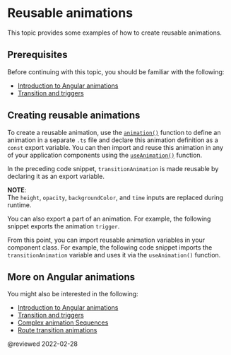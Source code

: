 # Reusable animations

This topic provides some examples of how to create reusable animations.

## Prerequisites

Before continuing with this topic, you should be familiar with the following:

*   [Introduction to Angular animations](guide/animations)
*   [Transition and triggers](guide/transition-and-triggers)

## Creating reusable animations

To create a reusable animation, use the [`animation()`](api/animations/animation) function to define an animation in a separate `.ts` file and declare this animation definition as a `const` export variable.
You can then import and reuse this animation in any of your application components using the [`useAnimation()`](api/animations/useAnimation) function.

<code-example header="src/app/animations.ts" path="animations/src/app/animations.1.ts" region="animation-const"></code-example>

In the preceding code snippet, `transitionAnimation` is made reusable by declaring it as an export variable.

<div class="alert is-helpful">

**NOTE**: <br />
The `height`, `opacity`, `backgroundColor`, and `time` inputs are replaced during runtime.

</div>

You can also export a part of an animation.
For example, the following snippet exports the animation `trigger`.

<code-example header="src/app/animations.1.ts" path="animations/src/app/animations.1.ts" region="trigger-const"></code-example>

From this point, you can import reusable animation variables in your component class.
For example, the following code snippet imports the `transitionAnimation` variable and uses it via the `useAnimation()` function.

<code-example header="src/app/open-close.component.ts" path="animations/src/app/open-close.component.3.ts" region="reusable"></code-example>

## More on Angular animations

You might also be interested in the following:

*   [Introduction to Angular animations](guide/animations)
*   [Transition and triggers](guide/transition-and-triggers)
*   [Complex animation Sequences](guide/complex-animation-sequences)
*   [Route transition animations](guide/route-animations)

<!-- links -->

<!-- external links -->

<!-- end links -->

@reviewed 2022-02-28
